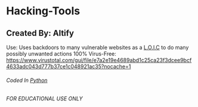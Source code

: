 # Hacking-Tools
## Created By: Altify

Use: Uses backdoors to many vulnerable websites as a [L.O.I.C](https://en.wikipedia.org/wiki/Low_Orbit_Ion_Cannon) to do many possibly unwanted actions
100% Virus-Free:
https://www.virustotal.com/gui/file/e7a2e19e4689abd1c25ca23f3dcee9bcf4633adc043d777b37ce1c048921ac35?nocache=1

###### Coded In [Python](https://www.python.org/)
###### FOR EDUCATIONAL USE ONLY
